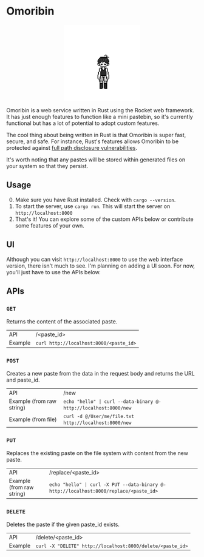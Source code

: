 # Omoribin

<div align="center">
  <img src="/images/omori.gif" height=200 />
</div>

Omoribin is a web service written in Rust using the Rocket web framework. It has just enough features to function like a mini pastebin, so it's currently functional but has a lot of potential to adopt custom features.

The cool thing about being written in Rust is that Omoribin is super fast, secure, and safe. For instance, Rust's features allows Omoribin to be protected against [full path disclosure vulnerabilities](https://owasp.org/www-community/attacks/Full_Path_Disclosure).

It's worth noting that any pastes will be stored within generated files on your system so that they persist.

## Usage
0. Make sure you have Rust installed. Check with `cargo --version`.
1. To start the server, use `cargo run`. This will start the server on `http://localhost:8000`
2. That's it! You can explore some of the custom APIs below or contribute some features of your own.

## UI
Although you can visit `http://localhost:8000` to use the web interface version, there isn't much to see. I'm planning on adding a UI soon. For now, you'll just have to use the APIs below.

## APIs
### `GET`
Returns the content of the associated paste.

|         |                                         |
|---------|-----------------------------------------|
| API     | /<paste_id>                             |
| Example | `curl http://localhost:8000/<paste_id>` |

### `POST`
Creates a new paste from the data in the request body and returns the URL and paste_id.

|                           |                                                                   |
|---------------------------|-------------------------------------------------------------------|
| API                       | /new                                                              |
| Example (from raw string) | `echo "hello" \| curl --data-binary @- http://localhost:8000/new` |
| Example (from file)       | `curl -d @/User/me/file.txt http://localhost:8000/new`            |

### `PUT`
Replaces the existing paste on the file system with content from the new paste.

|                           |                                                                                         |
|---------------------------|-----------------------------------------------------------------------------------------|
| API                       | /replace/<paste_id>                                                                     |
| Example (from raw string) | `echo "hello" \| curl -X PUT --data-binary @- http://localhost:8000/replace/<paste_id>` |

### `DELETE`
Deletes the paste if the given paste_id exists.

|         |                                                            |
|---------|------------------------------------------------------------|
| API     | /delete/<paste_id>                                         |
| Example | `curl -X "DELETE" http://localhost:8000/delete/<paste_id>` |
